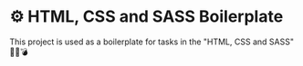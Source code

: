 # ⚙ HTML, CSS and SASS Boilerplate 
This project is used as a boilerplate for tasks in the "HTML, CSS and SASS" 
🤯💥💣
